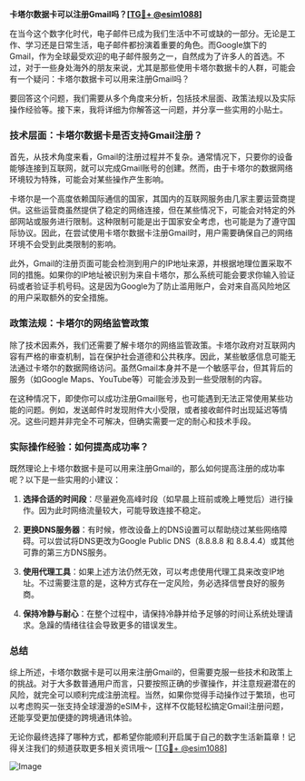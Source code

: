 **卡塔尔数据卡可以注册Gmail吗？[[TG💪+ @esim1088](https://t.me/s/esim1088)]**

在当今这个数字化时代，电子邮件已成为我们生活中不可或缺的一部分。无论是工作、学习还是日常生活，电子邮件都扮演着重要的角色。而Google旗下的Gmail，作为全球最受欢迎的电子邮件服务之一，自然成为了许多人的首选。不过，对于一些身处海外的朋友来说，尤其是那些使用卡塔尔数据卡的人群，可能会有一个疑问：卡塔尔数据卡可以用来注册Gmail吗？

要回答这个问题，我们需要从多个角度来分析，包括技术层面、政策法规以及实际操作经验等。接下来，我将详细为你解答这一问题，并分享一些实用的小贴士。

### 技术层面：卡塔尔数据卡是否支持Gmail注册？

首先，从技术角度来看，Gmail的注册过程并不复杂。通常情况下，只要你的设备能够连接到互联网，就可以完成Gmail账号的创建。然而，由于卡塔尔的数据网络环境较为特殊，可能会对某些操作产生影响。

卡塔尔是一个高度依赖国际通信的国家，其国内的互联网服务由几家主要运营商提供。这些运营商虽然提供了稳定的网络连接，但在某些情况下，可能会对特定的外部网站或服务进行限制。这种限制可能是出于国家安全考虑，也可能是为了遵守国际协议。因此，在尝试使用卡塔尔数据卡注册Gmail时，用户需要确保自己的网络环境不会受到此类限制的影响。

此外，Gmail的注册页面可能会检测到用户的IP地址来源，并根据地理位置采取不同的措施。如果你的IP地址被识别为来自卡塔尔，那么系统可能会要求你输入验证码或者验证手机号码。这是因为Google为了防止滥用账户，会对来自高风险地区的用户采取额外的安全措施。

### 政策法规：卡塔尔的网络监管政策

除了技术因素外，我们还需要了解卡塔尔的网络监管政策。卡塔尔政府对互联网内容有严格的审查机制，旨在保护社会道德和公共秩序。因此，某些敏感信息可能无法通过卡塔尔的数据网络访问。虽然Gmail本身并不是一个敏感平台，但其背后的服务（如Google Maps、YouTube等）可能会涉及到一些受限制的内容。

在这种情况下，即使你可以成功注册Gmail账号，也可能遇到无法正常使用某些功能的问题。例如，发送邮件时发现附件大小受限，或者接收邮件时出现延迟等情况。这些问题并非完全不可解决，但确实需要一定的耐心和技术手段。

### 实际操作经验：如何提高成功率？

既然理论上卡塔尔数据卡是可以用来注册Gmail的，那么如何提高注册的成功率呢？以下是一些实用的小建议：

1. **选择合适的时间段**：尽量避免高峰时段（如早晨上班前或晚上睡觉后）进行操作。因为此时网络流量较大，可能导致连接不稳定。
   
2. **更换DNS服务器**：有时候，修改设备上的DNS设置可以帮助绕过某些网络障碍。可以尝试将DNS更改为Google Public DNS（8.8.8.8 和 8.8.4.4）或其他可靠的第三方DNS服务。

3. **使用代理工具**：如果上述方法仍然无效，可以考虑使用代理工具来改变IP地址。不过需要注意的是，这种方式存在一定风险，务必选择信誉良好的服务商。

4. **保持冷静与耐心**：在整个过程中，请保持冷静并给予足够的时间让系统处理请求。急躁的情绪往往会导致更多的错误发生。

### 总结

综上所述，卡塔尔数据卡是可以用来注册Gmail的，但需要克服一些技术和政策上的挑战。对于大多数普通用户而言，只要按照正确的步骤操作，并注意规避潜在的风险，就完全可以顺利完成注册流程。当然，如果你觉得手动操作过于繁琐，也可以考虑购买一张支持全球漫游的eSIM卡，这样不仅能轻松搞定Gmail注册问题，还能享受更加便捷的跨境通讯体验。

无论你最终选择了哪种方式，都希望你能顺利开启属于自己的数字生活新篇章！记得关注我们的频道获取更多相关资讯哦～ [[TG💪+ @esim1088](https://t.me/s/esim1088)]

![Image](https://i.postimg.cc/4NQfJmqS/Snipaste-2025-05-13-00-14-12.png)